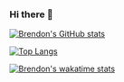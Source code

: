 ### Hi there 👋

<!--
**brendonrodriguesdev/brendonrodriguesdev** is a ✨ _special_ ✨ repository because its `README.md` (this file) appears on your GitHub profile.

Here are some ideas to get you started:

- 🔭 I’m currently working on ...
- 🌱 I’m currently learning ...
- 👯 I’m looking to collaborate on ...
- 🤔 I’m looking for help with ...
- 💬 Ask me about ...
- 📫 How to reach me: ...
- 😄 Pronouns: ...
- ⚡ Fun fact: ...
-->

[![Brendon's GitHub stats](https://github-readme-stats.vercel.app/api?username=brendonrodriguesdev&count_private=true&show_icons=true&theme=radical)](https://github.com/herculesgabriel/github-readme-stats)

[![Top Langs](https://github-readme-stats.vercel.app/api/top-langs/?username=brendonrodriguesdev&layout=compact)](https://github.com/brendonrodriguesdev/github-readme-stats)

[![Brendon's wakatime stats](https://github-readme-stats.vercel.app/api/wakatime?username=brendonrodriguesdev&layout=compact)](https://github.com/brendonrodriguesdev/github-readme-stats)
